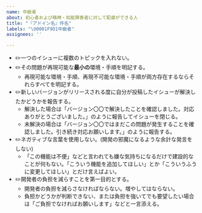 ```yaml
---
name: 中級者
about: 初心者および精神・知能障害者に対して配慮ができる人
title: "『アドイン名』件名"
labels: "\U0001F9D1中級者"
assignees: ''

---
```


* ✏️一つのイシューに複数のトピックを入れない。
* ✏️その問題が再現可能な**最小の**環境・手順を明記する。
	*  再現可能な環境・手順、再現不可能な環境・手順が両方存在するならそれらすべてを明記する。
* ✏️新しいバージョンがリリースされる度に自分が投稿したイシューが解決したかどうかを報告する。
	*  解決した場合は「バージョン〇〇で解決したことを確認しました。対応ありがとうございました。」のように報告してイシューを閉じる。
	*  未解決の場合は「バージョン〇〇ではまだこの問題が発生することを確認しました。引き続き対応お願いします。」のように報告する。
* ✏️ネガティブな言葉を使用しない。(開発の邪魔になるような余計な発言をしない)
	* 「この機能は不便」などと言われても嫌な気持ちになるだけで建設的なことが何もない。「こういう機能を追加してほしい」とか「こういうふうに変更してほしい」とだけ言えばよい。
* ✏️開発者の負担を減らすことを第一目的とする。
	* 開発者の負担を減らさなければならない。増やしてはならない。
	* 負担かどうかが判断できない、または負担を強いてでも要望したい場合は「ご負担でなければお願いします」などと一言添える。
